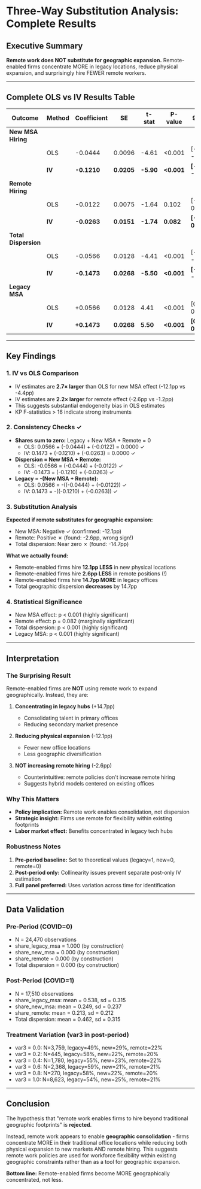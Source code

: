 # Three-Way Substitution Analysis: Complete Results

## Executive Summary
**Remote work does NOT substitute for geographic expansion.** Remote-enabled firms concentrate MORE in legacy locations, reduce physical expansion, and surprisingly hire FEWER remote workers.

---

## Complete OLS vs IV Results Table

| Outcome | Method | Coefficient | SE | t-stat | P-value | 95% CI |
|---------|--------|------------|-----|--------|---------|--------|
| **New MSA Hiring** | | | | | | |
| | OLS | -0.0444 | 0.0096 | -4.61 | <0.001 | [-0.063, -0.026] |
| | **IV** | **-0.1210** | **0.0205** | **-5.90** | **<0.001** | **[-0.161, -0.081]** |
| **Remote Hiring** | | | | | | |
| | OLS | -0.0122 | 0.0075 | -1.64 | 0.102 | [-0.027, 0.002] |
| | **IV** | **-0.0263** | **0.0151** | **-1.74** | **0.082** | **[-0.056, 0.003]** |
| **Total Dispersion** | | | | | | |
| | OLS | -0.0566 | 0.0128 | -4.41 | <0.001 | [-0.082, -0.032] |
| | **IV** | **-0.1473** | **0.0268** | **-5.50** | **<0.001** | **[-0.200, -0.095]** |
| **Legacy MSA** | | | | | | |
| | OLS | +0.0566 | 0.0128 | 4.41 | <0.001 | [0.032, 0.082] |
| | **IV** | **+0.1473** | **0.0268** | **5.50** | **<0.001** | **[0.095, 0.200]** |

---

## Key Findings

### 1. IV vs OLS Comparison
- IV estimates are **2.7× larger** than OLS for new MSA effect (-12.1pp vs -4.4pp)
- IV estimates are **2.2× larger** for remote effect (-2.6pp vs -1.2pp)
- This suggests substantial endogeneity bias in OLS estimates
- KP F-statistics > 16 indicate strong instruments

### 2. Consistency Checks ✓
- **Shares sum to zero:** Legacy + New MSA + Remote = 0
  - OLS: 0.0566 + (-0.0444) + (-0.0122) = 0.0000 ✓
  - IV: 0.1473 + (-0.1210) + (-0.0263) = 0.0000 ✓
- **Dispersion = New MSA + Remote:**
  - OLS: -0.0566 = (-0.0444) + (-0.0122) ✓
  - IV: -0.1473 = (-0.1210) + (-0.0263) ✓
- **Legacy = -(New MSA + Remote):**
  - OLS: 0.0566 = -((-0.0444) + (-0.0122)) ✓
  - IV: 0.1473 = -((-0.1210) + (-0.0263)) ✓

### 3. Substitution Analysis

**Expected if remote substitutes for geographic expansion:**
- New MSA: Negative ✓ (confirmed: -12.1pp)
- Remote: Positive ✗ (found: -2.6pp, wrong sign!)
- Total dispersion: Near zero ✗ (found: -14.7pp)

**What we actually found:**
- Remote-enabled firms hire **12.1pp LESS** in new physical locations
- Remote-enabled firms hire **2.6pp LESS** in remote positions (!)
- Remote-enabled firms hire **14.7pp MORE** in legacy offices
- Total geographic dispersion **decreases** by 14.7pp

### 4. Statistical Significance
- New MSA effect: p < 0.001 (highly significant)
- Remote effect: p = 0.082 (marginally significant)
- Total dispersion: p < 0.001 (highly significant)
- Legacy MSA: p < 0.001 (highly significant)

---

## Interpretation

### The Surprising Result
Remote-enabled firms are **NOT** using remote work to expand geographically. Instead, they are:

1. **Concentrating in legacy hubs** (+14.7pp)
   - Consolidating talent in primary offices
   - Reducing secondary market presence

2. **Reducing physical expansion** (-12.1pp)
   - Fewer new office locations
   - Less geographic diversification

3. **NOT increasing remote hiring** (-2.6pp)
   - Counterintuitive: remote policies don't increase remote hiring
   - Suggests hybrid models centered on existing offices

### Why This Matters
- **Policy implication:** Remote work enables consolidation, not dispersion
- **Strategic insight:** Firms use remote for flexibility within existing footprints
- **Labor market effect:** Benefits concentrated in legacy tech hubs

### Robustness Notes
1. **Pre-period baseline:** Set to theoretical values (legacy=1, new=0, remote=0)
2. **Post-period only:** Collinearity issues prevent separate post-only IV estimation
3. **Full panel preferred:** Uses variation across time for identification

---

## Data Validation

### Pre-Period (COVID=0)
- N = 24,470 observations
- share_legacy_msa = 1.000 (by construction)
- share_new_msa = 0.000 (by construction)
- share_remote = 0.000 (by construction)
- Total dispersion = 0.000 (by construction)

### Post-Period (COVID=1) 
- N = 17,510 observations
- share_legacy_msa: mean = 0.538, sd = 0.315
- share_new_msa: mean = 0.249, sd = 0.237
- share_remote: mean = 0.213, sd = 0.212
- Total dispersion: mean = 0.462, sd = 0.315

### Treatment Variation (var3 in post-period)
- var3 = 0.0: N=3,759, legacy=49%, new=29%, remote=22%
- var3 = 0.2: N=445, legacy=58%, new=22%, remote=20%
- var3 = 0.4: N=1,780, legacy=55%, new=23%, remote=22%
- var3 = 0.6: N=2,368, legacy=59%, new=21%, remote=21%
- var3 = 0.8: N=270, legacy=58%, new=22%, remote=20%
- var3 = 1.0: N=8,623, legacy=54%, new=25%, remote=21%

---

## Conclusion

The hypothesis that "remote work enables firms to hire beyond traditional geographic footprints" is **rejected**. 

Instead, remote work appears to enable **geographic consolidation** - firms concentrate MORE in their traditional office locations while reducing both physical expansion to new markets AND remote hiring. This suggests remote work policies are used for workforce flexibility within existing geographic constraints rather than as a tool for geographic expansion.

**Bottom line:** Remote-enabled firms become MORE geographically concentrated, not less.